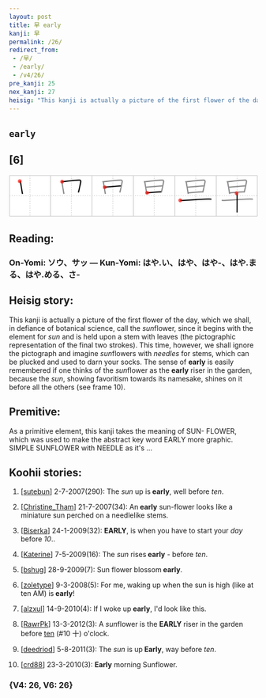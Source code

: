 ```yaml
---
layout: post
title: 早 early
kanji: 早
permalink: /26/
redirect_from:
 - /早/
 - /early/
 - /v4/26/
pre_kanji: 25
nex_kanji: 27
heisig: "This kanji is actually a picture of the first flower of the day, which we shall, in defiance of botanical science, call the <i>sun</i>flower, since it begins with the element for <i>sun</i> and is held upon a stem with leaves (the pictographic representation of the final two strokes). This time, however, we shall ignore the pictograph and imagine <i>sun</i>flowers with <i>needles</i> for stems, which can be plucked and used to darn your socks. The sense of <b>early</b> is easily remembered if one thinks of the <i>sun</i>flower as the <b>early</b> riser in the garden, because the <i>sun</i>, showing favoritism towards its namesake, shines on it before all the others (see frame 10). As a primitive element, this kanji takes the meaning of SUN- FLOWER, which was used to make the abstract key word EARLY more graphic. SIMPLE SUNFLOWER with NEEDLE as it's ..."
---
```


## `early`

## [6]

<div class="stroke"><img src="../images/E697A9.png" /></div>

## Reading:

### On-Yomi: ソウ、サッ &mdash; Kun-Yomi: はや.い、はや、はや-、はや.まる、はや.める、さ-

## Heisig story:

This kanji is actually a picture of the first flower of the day, which we shall, in defiance of botanical science, call the <i>sun</i>flower, since it begins with the element for <i>sun</i> and is held upon a stem with leaves (the pictographic representation of the final two strokes). This time, however, we shall ignore the pictograph and imagine <i>sun</i>flowers with <i>needles</i> for stems, which can be plucked and used to darn your socks. The sense of <b>early</b> is easily remembered if one thinks of the <i>sun</i>flower as the <b>early</b> riser in the garden, because the <i>sun</i>, showing favoritism towards its namesake, shines on it before all the others (see frame 10).

## Premitive:

As a primitive element, this kanji takes the meaning of SUN- FLOWER, which was used to make the abstract key word EARLY more graphic. SIMPLE SUNFLOWER with NEEDLE as it's ...

## Koohii stories:

1) [<a href="http://kanji.koohii.com/profile/sutebun">sutebun</a>] 2-7-2007(290): The <em>sun</em> up is<strong> early</strong>, well before <em>ten</em>.

2) [<a href="http://kanji.koohii.com/profile/Christine_Tham">Christine_Tham</a>] 21-7-2007(34): An<strong> early</strong> sun-flower looks like a miniature sun perched on a needlelike stems.

3) [<a href="http://kanji.koohii.com/profile/Biserka">Biserka</a>] 24-1-2009(32): <strong>EARLY</strong>, is when you have to start your <em>day</em> before <em>10</em>..

4) [<a href="http://kanji.koohii.com/profile/Katerine">Katerine</a>] 7-5-2009(16): The <em>sun</em> rises<strong> early</strong> - before <em>ten</em>.

5) [<a href="http://kanji.koohii.com/profile/bshug">bshug</a>] 28-9-2009(7): Sun flower blossom<strong> early</strong>.

6) [<a href="http://kanji.koohii.com/profile/zoletype">zoletype</a>] 9-3-2008(5): For me, waking up when the sun is high (like at ten AM) is<strong> early</strong>!

7) [<a href="http://kanji.koohii.com/profile/alzxul">alzxul</a>] 14-9-2010(4): If I woke up<strong> early</strong>, I&#039;d look like this.

8) [<a href="http://kanji.koohii.com/profile/RawrPk">RawrPk</a>] 13-3-2012(3): A <em>sun</em>flower is the <strong>EARLY</strong> riser in the garden before <a href="../v4/10">ten</a> (#10 十) o&#039;clock.

9) [<a href="http://kanji.koohii.com/profile/deedriod">deedriod</a>] 5-8-2011(3): The <em>sun</em> is up<strong> Early</strong>, way before <em>ten</em>.

10) [<a href="http://kanji.koohii.com/profile/crd88">crd88</a>] 23-3-2010(3): <strong>Early</strong> morning Sunflower.

### {V4: 26, V6: 26}
